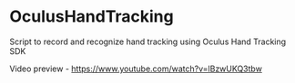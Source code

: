 # OculusHandTracking
Script to record and recognize hand tracking using Oculus Hand Tracking SDK


Video preview - https://www.youtube.com/watch?v=lBzwUKQ3tbw
